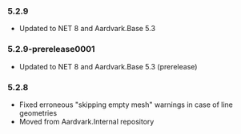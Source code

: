 ### 5.2.9
- Updated to NET 8 and Aardvark.Base 5.3

### 5.2.9-prerelease0001
- Updated to NET 8 and Aardvark.Base 5.3 (prerelease)

### 5.2.8
- Fixed erroneous "skipping empty mesh" warnings in case of line geometries
- Moved from Aardvark.Internal repository